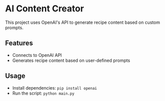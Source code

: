 # AI Content Creator

This project uses OpenAI's API to generate recipe content based on custom prompts.

## Features

- Connects to OpenAI API
- Generates recipe content based on user-defined prompts

## Usage

- Install dependencies: `pip install openai`
- Run the script: `python main.py`
